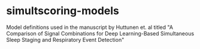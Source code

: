 # simultscoring-models
Model definitions used in the manuscript by Huttunen et. al titled "A Comparison of Signal Combinations for Deep Learning-Based Simultaneous Sleep Staging and Respiratory Event Detection"
